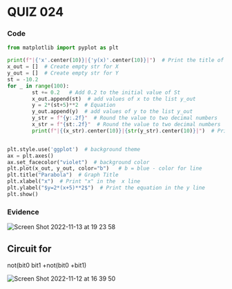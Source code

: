 # QUIZ 024

### Code
```.py
from matplotlib import pyplot as plt

print(f"|{'x'.center(10)}|{'y(x)'.center(10)}|")  # Print the title of the table
x_out = []  # Create empty str for X
y_out = []  # Create empty str for Y
st = -10.2
for _ in range(100):
        st += 0.2   # Add 0.2 to the initial value of St
        x_out.append(st)  # add values of x to the list y_out
        y = 2*(st+5)**2  # Equation
        y_out.append(y)  # add values of y to the list y_out
        y_str = f"{y:.2f}"  # Round the value to two decimal numbers
        x_str = f"{st:.2f}"  # Round the value to two decimal numbers
        print(f"|{(x_str).center(10)}|{str(y_str).center(10)}|")  # Print the table


plt.style.use('ggplot')  # background theme
ax = plt.axes()
ax.set_facecolor("violet")  # background color
plt.plot(x_out, y_out, color="b")   # b = blue - color for line
plt.title("Parabola")  # Graph Title
plt.xlabel("x")  # Print "x" in the  x line
plt.ylabel("$y=2*(x+5)**2$")  # Print the equation in the y line
plt.show()

```
### Evidence

![Screen Shot 2022-11-13 at 19 23 58](https://user-images.githubusercontent.com/111819437/201517001-fbf528bf-a08c-4629-8760-f98d023217f9.png)


## Circuit for
not(bit0 bit1 +not(bit0 +bit1)

![Screen Shot 2022-11-12 at 16 39 50](https://user-images.githubusercontent.com/111819437/201463212-12132772-21e3-4e8a-889e-5441ecf807cc.png)

